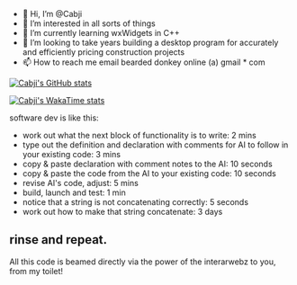 - 👋 Hi, I’m @Cabji
- 👀 I’m interested in all sorts of things
- 🌱 I’m currently learning wxWidgets in C++
- 💞️ I’m looking to take years building a desktop program for accurately and efficiently pricing construction projects
- 📫 How to reach me email bearded donkey online (a) gmail * com

[![Cabji's GitHub stats](https://github-readme-stats.vercel.app/api?username=cabji&theme=dracula&bg_color=00000000)](https://github.com/anuraghazra/github-readme-stats)

[![Cabji's WakaTime stats](https://github-readme-stats.vercel.app/api/wakatime?username=Cabji&theme=dracula&bg_color=00000000)](https://github.com/anuraghazra/github-readme-stats)

software dev is like this: 

- work out what the next block of functionality is to write: 2 mins
- type out the definition and declaration with comments for AI to follow in your existing code: 3 mins
- copy & paste declaration with comment notes to the AI: 10 seconds
- copy & paste the code from the AI to your existing code: 10 seconds
- revise AI's code, adjust: 5 mins
- build, launch and test: 1 min
- notice that a string is not concatenating correctly: 5 seconds
- work out how to make that string concatenate: 3 days

rinse and repeat.
---
All this code is beamed directly via the power of the interarwebz to you, from my toilet!
<!---
Cabji/Cabji is a ✨ special ✨ repository because its `README.md` (this file) appears on your GitHub profile.
You can click the Preview link to take a look at your changes.
--->
